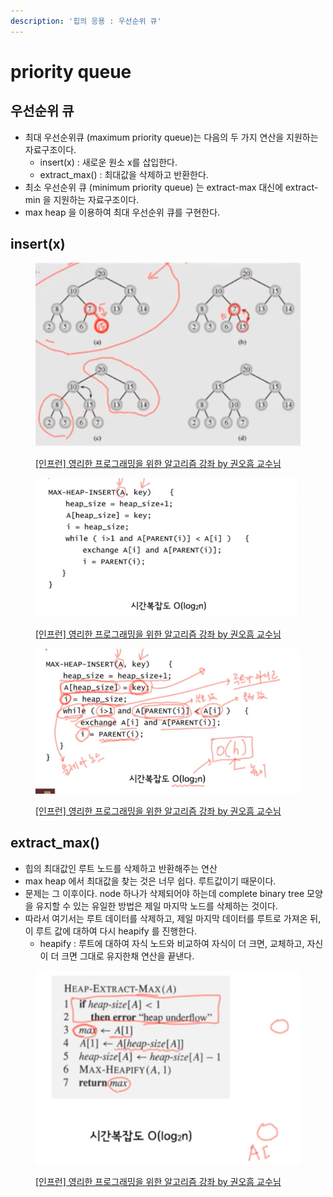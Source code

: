 ```yaml
---
description: '힙의 응용 : 우선순위 큐'
---
```


# priority queue

## 우선순위 큐

* 최대 우선순위큐 (maximum priority queue)는 다음의 두 가지 연산을 지원하는 자료구조이다.&#x20;
  * insert(x) : 새로운 원소 x를 삽입한다.&#x20;
  * extract\_max() : 최대값을 삭제하고 반환한다.&#x20;
* 최소 우선순위 큐 (minimum priority queue) 는 extract-max 대신에 extract-min 을 지원하는 자료구조이다.&#x20;
* max heap 을 이용하여 최대 우선순위 큐를 구현한다.&#x20;



## insert(x)&#x20;

<figure><img src="../../../.gitbook/assets/image (32) (1).png" alt=""><figcaption><p><a href="https://www.inflearn.com/course/%EC%95%8C%EA%B3%A0%EB%A6%AC%EC%A6%98-%EA%B0%95%EC%A2%8C">[인프런] 영리한 프로그래밍을 위한 알고리즘 강좌 by 권오흠 교수님</a></p></figcaption></figure>

<figure><img src="../../../.gitbook/assets/image (8) (2) (1) (3).png" alt=""><figcaption><p><a href="https://www.inflearn.com/course/%EC%95%8C%EA%B3%A0%EB%A6%AC%EC%A6%98-%EA%B0%95%EC%A2%8C">[인프런] 영리한 프로그래밍을 위한 알고리즘 강좌 by 권오흠 교수님</a></p></figcaption></figure>

<figure><img src="../../../.gitbook/assets/image (31) (2).png" alt=""><figcaption><p><a href="https://www.inflearn.com/course/%EC%95%8C%EA%B3%A0%EB%A6%AC%EC%A6%98-%EA%B0%95%EC%A2%8C">[인프런] 영리한 프로그래밍을 위한 알고리즘 강좌 by 권오흠 교수님</a></p></figcaption></figure>



## extract\_max()

* 힙의 최대값인 루트 노드를 삭제하고 반환해주는 연산&#x20;
* max heap 에서 최대값을 찾는 것은 너무 쉽다. 루트값이기 때문이다.&#x20;
* 문제는 그 이후이다. node 하나가 삭제되어야 하는데 complete binary tree 모양을 유지할 수 있는 유일한 방법은 제일 마지막 노드를 삭제하는 것이다.&#x20;
* 따라서 여기서는 루트 데이터를 삭제하고, 제일 마지막 데이터를 루트로 가져온 뒤, 이 루트 값에 대하여 다시 heapify 를 진행한다.&#x20;
  * heapify : 루트에 대하여 자식 노드와 비교하여 자식이 더 크면, 교체하고, 자신이 더 크면 그대로 유지한채 연산을 끝낸다.&#x20;

<figure><img src="../../../.gitbook/assets/image (40) (1).png" alt=""><figcaption><p><a href="https://www.inflearn.com/course/%EC%95%8C%EA%B3%A0%EB%A6%AC%EC%A6%98-%EA%B0%95%EC%A2%8C">[인프런] 영리한 프로그래밍을 위한 알고리즘 강좌 by 권오흠 교수님</a></p></figcaption></figure>


